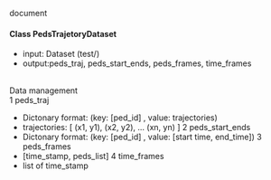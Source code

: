 document

#### Class PedsTrajetoryDataset
- input: Dataset (test/)
- output:peds_traj, peds_start_ends, peds_frames, time_frames

<br /> Data management <br/>
1 peds_traj
  - Dictonary format: (key: [ped_id] , value: trajectories)
  - trajectories: [ (x1, y1), (x2, y2), ... (xn, yn) ]
2 peds_start_ends
  - Dictonary format: (key: [ped_id] , value: [start time, end_time])
3 peds_frames
  - [time_stamp, peds_list]
4 time_frames
  - list of time_stamp


